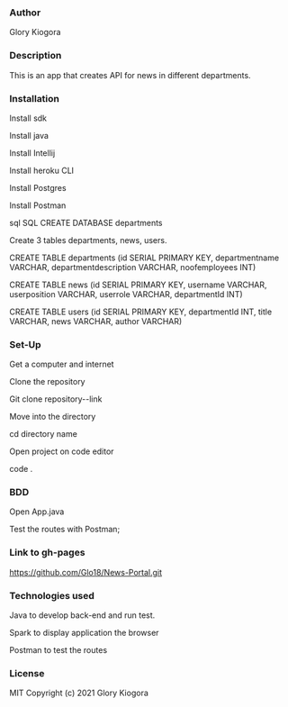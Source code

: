 ### Author
Glory Kiogora

### Description
This is an app that creates API for news in different departments.

### Installation
Install sdk

Install java

Install Intellij

Install heroku CLI

Install Postgres

Install Postman

sql SQL CREATE DATABASE departments

Create 3 tables departments, news, users.

CREATE TABLE departments (id SERIAL PRIMARY KEY, departmentname VARCHAR, departmentdescription VARCHAR, noofemployees INT)

CREATE TABLE news (id SERIAL PRIMARY KEY, username VARCHAR, userposition VARCHAR, userrole VARCHAR, departmentId INT)

CREATE TABLE users (id SERIAL PRIMARY KEY, departmentId INT, title VARCHAR, news VARCHAR, author VARCHAR)

### Set-Up
Get a computer and internet

Clone the repository

Git clone repository--link

Move into the directory

cd directory name

Open project on code editor

code .

### BDD
Open App.java

Test the routes with Postman;

### Link to gh-pages
https://github.com/Glo18/News-Portal.git

### Technologies used
Java to develop back-end and run test.

Spark to display application the browser

Postman to test the routes

### License
MIT Copyright (c) 2021 Glory Kiogora

